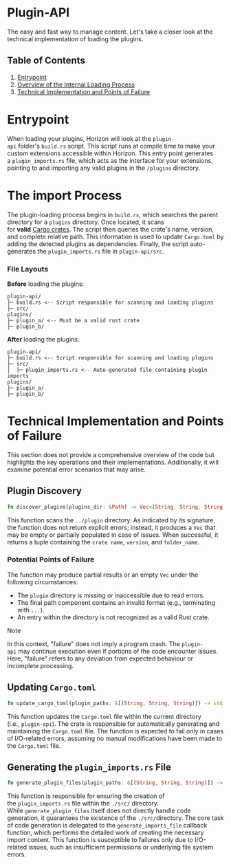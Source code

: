 
# Plugin-API

The easy and fast way to manage content. Let's take a closer look at the technical implementation of loading the plugins. 
## Table of Contents

1. [Entrypoint](#entrypoint)
2. [Overview of the Internal Loading Process](#loading-plugins)
3. [Technical Implementation and Points of Failure](#technical-implementation-and-points-of-failure)

# Entrypoint

When loading your plugins, Horizon will look at the `plugin-api` folder's `build.rs` script. This script runs at compile time to make your custom extensions accessible within Horizon. This entry point generates a `plugin_imports.rs` file, which acts as the interface for your extensions, pointing to and importing any valid plugins in the `/plugins` directory.

# The import Process

The plugin-loading process begins in `build.rs`, which searches the parent directory for a `plugins` directory. Once located, it scans for **valid** [Cargo crates](https://doc.rust-lang.org/cargo/guide/project-layout.html). The script then queries the crate's name, version, and complete relative path. This information is used to update `Cargo.toml` by adding the detected plugins as dependencies. Finally, the script auto-generates the `plugin_imports.rs` file in `plugin-api/src`.

### File Layouts


**Before** loading the plugins:

```
plugin-api/
├─ build.rs <-- Script responsible for scanning and loading plugins
├─ src/
plugins/
├─ plugin_a/ <-- Must be a valid rust crate
├─ plugin_b/

```


**After** loading the plugins:

```
plugin-api/
├─ build.rs <-- Script responsible for scanning and loading plugins
├─ src/
│  ├─ plugin_imports.rs <-- Auto-generated file containing plugin imports
plugins/
├─ plugin_a/
├─ plugin_b/
```


# Technical Implementation and Points of Failure

This section does not provide a comprehensive overview of the code but highlights the key operations and their implementations. Additionally, it will examine potential error scenarios that may arise.

## Plugin Discovery

```rust
fn discover_plugins(plugins_dir: &Path) -> Vec<(String, String, String)>
```

This function scans the `../plugin` directory. As indicated by its signature, the function does not return explicit errors; instead, it produces a `Vec` that may be empty or partially populated in case of issues. When successful, it returns a tuple containing the `crate name`, `version`, and `folder_name`.

### Potential Points of Failure

The function may produce partial results or an empty `Vec` under the following circumstances:

- The `plugin` directory is missing or inaccessible due to read errors.
- The final path component contains an invalid format (e.g., terminating with `...`).
- An entry within the directory is not recognized as a valid Rust crate.


>[!Note]
>In this context, "failure" does not imply a program crash. The `plugin-api` may continue execution even if portions of the code encounter issues. Here, "failure" refers to any deviation from expected behaviour or incomplete processing.

## Updating `Cargo.toml`

```rust
fn update_cargo_toml(plugin_paths: &[(String, String, String)]) -> std::io::Result<()>
```

This function updates the `Cargo.toml` file within the current directory (i.e., `plugin-api`). The crate is responsible for automatically generating and maintaining the `Cargo.toml` file. The function is expected to fail only in cases of I/O-related errors, assuming no manual modifications have been made to the `Cargo.toml` file.


## Generating the `plugin_imports.rs` File

```rust
fn generate_plugin_files(plugin_paths: &[(String, String, String)]) -> std::io::Result<()>
```

This function is responsible for ensuring the creation of the `plugin_imports.rs` file within the `./src/` directory. While `generate_plugin_files` itself does not directly handle code generation, it guarantees the existence of the `./src/`directory. The core task of code generation is delegated to the `generate_imports_file` callback function, which performs the detailed work of creating the necessary import content. This function is susceptible to failures only due to I/O-related issues, such as insufficient permissions or underlying file system errors.
